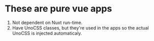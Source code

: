 # These are pure vue apps
1. Not dependent on Nuxt run-time.
2. Have UnoCSS classes, but they're used in the apps so the actual UnoCSS is injected automaticaly.